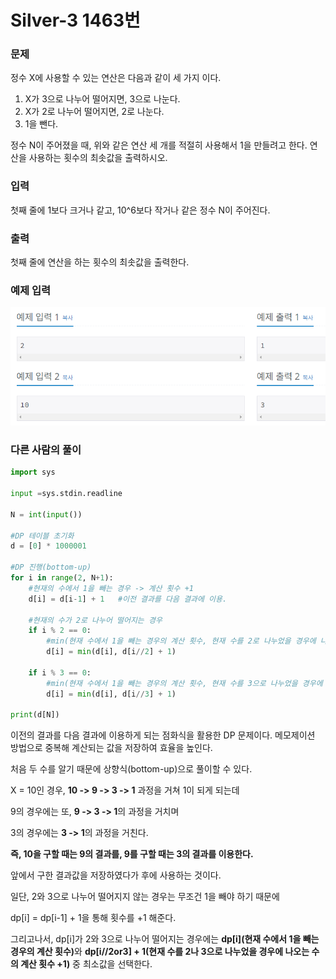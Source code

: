 # Silver-3 1463번

### 문제
<p>정수 X에 사용할 수 있는 연산은 다음과 같이 세 가지 이다.

1. X가 3으로 나누어 떨어지면, 3으로 나눈다.
2. X가 2로 나누어 떨어지면, 2로 나눈다.
3. 1을 뺀다.

정수 N이 주어졌을 때, 위와 같은 연산 세 개를 적절히 사용해서 1을 만들려고 한다. 연산을 사용하는 횟수의 최솟값을 출력하시오.</p>

### 입력
<p>첫째 줄에 1보다 크거나 같고, 10^6보다 작거나 같은 정수 N이 주어진다.</p>

### 출력
<p>첫째 줄에 연산을 하는 횟수의 최솟값을 출력한다.</p>

### 예제 입력
![alt text](image-2.png)

### 다른 사람의 풀이
```python
import sys

input =sys.stdin.readline

N = int(input())

#DP 테이블 초기화
d = [0] * 1000001

#DP 진행(bottom-up)
for i in range(2, N+1):
    #현재의 수에서 1을 빼는 경우 -> 계산 횟수 +1
    d[i] = d[i-1] + 1   #이전 결과를 다음 결과에 이용.

    #현재의 수가 2로 나누어 떨어지는 경우
    if i % 2 == 0:
        #min(현재 수에서 1을 빼는 경우의 계산 횟수, 현재 수를 2로 나누었을 경우에 나오는 수의 계산 횟수 +1)
        d[i] = min(d[i], d[i//2] + 1) 

    if i % 3 == 0:
        #min(현재 수에서 1을 빼는 경우의 계산 횟수, 현재 수를 3으로 나누었을 경우에 나오는 수의 계산 횟수 +1)
        d[i] = min(d[i], d[i//3] + 1) 

print(d[N])
```

이전의 결과를 다음 결과에 이용하게 되는 점화식을 활용한 DP 문제이다.
메모제이션 방법으로 중복해 계산되는 값을 저장하여 효율을 높인다.

처음 두 수를 알기 때문에 상향식(bottom-up)으로 풀이할 수 있다.

X = 10인 경우, <b>10 -> 9 -> 3 -> 1</b> 과정을 거쳐 1이 되게 되는데

9의 경우에는 또, <b>9 -> 3 -> 1</b>의 과정을 거치며

3의 경우에는 <b>3 -> 1</b>의 과정을 거친다.

<b>즉, 10을 구할 때는 9의 결과를, 9를 구할 때는 3의 결과를 이용한다.</b>

앞에서 구한 결과값을 저장하였다가 후에 사용하는 것이다.

일단, 2와 3으로 나누어 떨어지지 않는 경우는 무조건 1을 빼야 하기 때문에

dp[i] = dp[i-1] + 1을 통해 횟수를 +1 해준다.

그리고나서, dp[i]가 2와 3으로 나누어 떨어지는 경우에는 <b>dp[i](현재 수에서 1을 빼는 경우의 계산 횟수)</b>와 <b>dp[i//2or3] + 1(현재 수를 2나 3으로 나누었을 경우에 나오는 수의 계산 횟수 +1)</b> 중 최소값을 선택한다.

